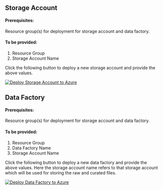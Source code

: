 ## Storage Account

#### Prerequisites:
Resource group(s) for deployment for storage account and data factory.

#### To be provided:
1. Resource Group
2. Storage Account Name

Click the following button to deploy a new storage account and provide the above values.

[![Deploy Storage Account to Azure](https://aka.ms/deploytoazurebutton)](https://portal.azure.com/#create/Microsoft.Template/uri/https%3A%2F%2Fraw.githubusercontent.com%2Fosamaemumba%2FAzure-Button-Deployment%2Fmaster%2FGovt-Of-British-Columbia%2FARM-Template-StorageAccount%2Fstorage_account_arm_template.json)

## Data Factory

#### Prerequisites:
Resource group(s) for deployment for storage account and data factory.

#### To be provided:
1. Resource Group
2. Data Factory Name
3. Storage Account Name

Click the following button to deploy a new data factory and provide the above values. Here the storage account name refers to that storage account which will be used for storing the raw and curated files.

[![Deploy Data Factory to Azure](https://aka.ms/deploytoazurebutton)](https://portal.azure.com/#create/Microsoft.Template/uri/https%3A%2F%2Fraw.githubusercontent.com%2Fosamaemumba%2FAzure-Button-Deployment%2Fmaster%2FGovt-Of-British-Columbia%2FARM-Template-DataFactory%2Fdata_factory_arm_template.json)
